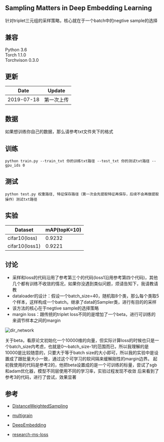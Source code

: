 ## Sampling Matters in Deep Embedding Learning

针对triplet三元组的采样策略，核心就在于一个batch中的negtive sample的选择

## 兼容

Python 3.6  
Torch 1.1.0  
Torchvison 0.3.0



## 更新

| Date       | Update     |
| ---------- | ---------- |
| 2019-07-18 | 第一次上传 |

## 数据

如果想训练你自己的数据，那么请参考txt文件夹下的格式



## 训练

```
python train.py --train_txt 你的训练txt路径 --test_txt 你的测试txt路径 --gpu_ids 0
```

## 测试

```
python test.py 权重路径, 特征保存路径（第一次会先提取特征再保存，后续不会再做提取操作）测试txt路径
```

## 实验

| Dataset      | mAP(topK=10)     |
| ---------- | ---------- |
| cifar10(loss) | 0.9232 |
| cifar10(loss1) | 0.9221 |

## 讨论
- 采样和loss的代码沿用了参考第三个的代码(loss1沿用参考第四个代码)，其他几个都有训练不收敛的情况，如果你没遇到类似问题，烦请告知下，我请教请教
- dataloader的设计：假设一个batch_size=40，随机取8个类，那么每个类取5个样本，这样构成一个batch。继承了data的Sampler类，进行有目的的采样
- 该方法的核心在于negtive sample的选择策略
- margin loss：跟传统的triplet loss不同的是增加了一个beta，进行可训练的来调节样本之间的margin

![dir_network](https://st-gdx.dancf.com/gaodingx/39347986/design/mega/20190521-214244-61c8.jpg)
  

关于beta，看原论文初始化一个10000维的向量，但实际计算loss的时候也只是一个batch_size内考虑，也就是0～batch_size-1的范围而已，所以我理解的是10000是比较随意的，只要大于等于batch size的大小即可，所以我的实验中是设置成了跟批量大小一致，通过这个可学习的软间隔来缓解刚性的margin边界。
起初我使用的代码是参考2的，他把beta设置成的是一个可训练的标量，尝试了sgb和adam优化器，模型不同层使用不同的学习率，实验过程发现不收敛
后来看到了参考3的代码，进行了尝试，效果显著



## 参考

- [DistanceWeightedSampling](https://github.com/suruoxi/DistanceWeightedSampling)

- [multigrain](https://github.com/facebookresearch/multigrain)

- [DeepEmbedding](https://github.com/hudengjunai/DeepEmbeding/blob/master/models/sample_dml.py)

- [research-ms-loss](https://github.com/MalongTech/research-ms-loss)

